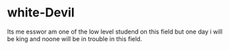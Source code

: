 # white-Devil
Its me esswor am one of the low level studend on this field but one day i will be king and noone will be in trouble in this field. 
